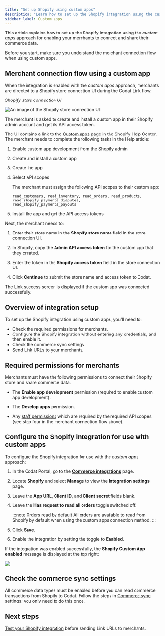```yaml
---
title: "Set up Shopify using custom apps"
description: "Learn how to set up the Shopify integration using the custom apps approach to merchant data connection"
sidebar_label: Custom apps
---
```


This article explains how to set up the Shopify integration using the _custom apps_ approach for enabling your merchants to connect and share their commerce data.

Before you start, make sure you understand the merchant connection flow when using custom apps.

## Merchant connection flow using a custom app

When the integration is enabled with the _custom apps_ approach, merchants are directed to a Shopify store connection UI during the Codat Link flow.

_Shopify store connection UI_

![An image of the Shopify store connection UI](/img/integrations/commerce/shopify/7a2c893-shopify-code-connect-your-shopify-store-custom-apps.png)

The merchant is asked to create and install a custom app in their Shopify admin account and get its API access token.

The UI contains a link to the <a class="external" href="https://help.shopify.com/en/manual/apps/custom-apps" target="_blank">Custom apps</a> page in the Shopify Help Center. The merchant needs to complete the following tasks in the Help article:

1. Enable custom app development from the Shopify admin

2. Create and install a custom app

3. Create the app

4. Select API scopes

   The merchant must assign the following API scopes to their custom app:

   ```
   read_customers, read_inventory, read_orders, read_products, read_shopify_payments_disputes,
   read_shopify_payments_payouts
   ```

5. Install the app and get the API access tokens

Next, the merchant needs to:

1. Enter their store name in the **Shopify store name** field in the store connection UI.

2. In Shopify, copy the **Admin API access token** for the custom app that they created.

3. Enter the token in the **Shopify access token** field in the store connection UI.

4. Click **Continue** to submit the store name and access token to Codat.

The Link success screen is displayed if the custom app was connected successfully.

## Overview of integration setup

To set up the Shopify integration using custom apps, you'll need to:

- Check the required permissions for merchants.
- Configure the Shopify integration without entering any credentials, and then enable it.
- Check the commerce sync settings
- Send Link URLs to your merchants.

## Required permissions for merchants

Merchants must have the following permissions to connect their Shopify store and share commerce data.

- The **Enable app development** permission (required to enable custom app development).

- The **Develop apps** permission.

- Any <a class="external" href="https://help.shopify.com/en/manual/your-account/staff-accounts/staff-permissions" target="_blank">staff permissions</a> which are required by the required API scopes (see step four in the merchant connection flow above).

## Configure the Shopify integration for use with custom apps

To configure the Shopify integration for use with the _custom apps_ approach:

1. In the Codat Portal, go to the <a class="external" href="https://app.codat.io/settings/integrations/commerce" target="blank">**Commerce integrations**</a> page.

2. Locate **Shopify** and select **Manage** to view the **Integration settings** page.

3. Leave the **App URL**, **Client ID**, and **Client secret** fields blank.

4. Leave the **Has request to read all orders** toggle switched off.

   :::note Orders read by default
   All orders are available to read from Shopify by default when using the custom apps connection method.
   :::

5. Click **Save**.

6. Enable the integration by setting the toggle to **Enabled**.

If the integration was enabled successfully, the **Shopify Custom App enabled** message is displayed at the top right:

![](/img/integrations/commerce/shopify/73719b7-shopify-custom-apps-enabled-toast.png)

## Check the commerce sync settings

All commerce data types must be enabled before you can read commerce transactions from Shopify to Codat. Follow the steps in [Commerce sync settings](/integrations/commerce/commerce-sync-settings); you only need to do this once.

## Next steps

[Test your Shopify integration](/integrations/commerce/shopify/test-shopify) before sending Link URLs to merchants.
